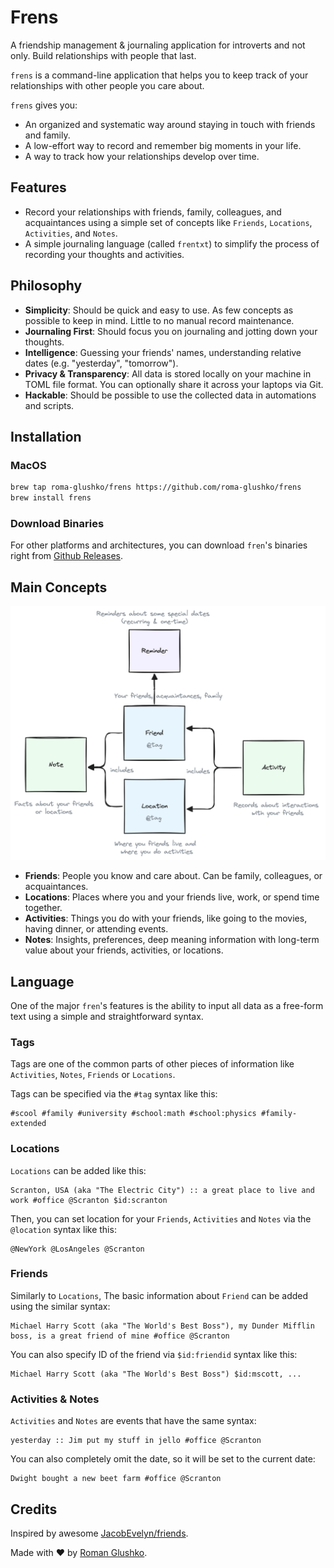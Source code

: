 # Frens

A friendship management & journaling application for introverts and not only.
Build relationships with people that last.

`frens` is a command-line application that helps you to keep track of your relationships 
with other people you care about.

`frens` gives you:

- An organized and systematic way around staying in touch with friends and family.
- A low-effort way to record and remember big moments in your life.
- A way to track how your relationships develop over time.

## Features

- Record your relationships with friends, family, colleagues, and acquaintances using a simple set of concepts like `Friends`, `Locations`, `Activities`, and `Notes`.
- A simple journaling language (called `frentxt`) to simplify the process of recording your thoughts and activities.

## Philosophy

- **Simplicity**: Should be quick and easy to use. As few concepts as possible to keep in mind. Little to no manual record maintenance.
- **Journaling First**: Should focus you on journaling and jotting down your thoughts.
- **Intelligence**: Guessing your friends' names, understanding relative dates (e.g. "yesterday", "tomorrow").
- **Privacy & Transparency**: All data is stored locally on your machine in TOML file format. You can optionally share it across your laptops via Git.
- **Hackable**: Should be possible to use the collected data in automations and scripts.

## Installation

### MacOS

```bash
brew tap roma-glushko/frens https://github.com/roma-glushko/frens
brew install frens
```

### Download Binaries

For other platforms and architectures, you can download `fren`'s binaries right from [Github Releases](https://github.com/roma-glushko/frens/releases).

## Main Concepts

![Diagram](./docs/friens-data-model.png?raw=true)

- **Friends**: People you know and care about. Can be family, colleagues, or acquaintances.
- **Locations**: Places where you and your friends live, work, or spend time together.
- **Activities**: Things you do with your friends, like going to the movies, having dinner, or attending events.
- **Notes**: Insights, preferences, deep meaning information with long-term value about your friends, activities, or locations.

## Language

One of the major `fren`'s features is the ability to input all data as a free-form text 
using a simple and straightforward syntax.

### Tags

Tags are one of the common parts of other pieces of information like `Activities`, `Notes`, `Friends` or `Locations`.

Tags can be specified via the `#tag` syntax like this:

```text
#scool #family #university #school:math #school:physics #family-extended
```

### Locations

`Locations` can be added like this:

```text
Scranton, USA (aka "The Electric City") :: a great place to live and work #office @Scranton $id:scranton
```

Then, you can set location for your `Friends`, `Activities` and `Notes` via the `@location` syntax like this:

```text
@NewYork @LosAngeles @Scranton
```

### Friends

Similarly to `Locations`, The basic information about `Friend` can be added using the similar syntax:

```text
Michael Harry Scott (aka "The World's Best Boss"), my Dunder Mifflin boss, is a great friend of mine #office @Scranton
```

You can also specify ID of the friend via `$id:friendid` syntax like this:

```text
Michael Harry Scott (aka "The World's Best Boss") $id:mscott, ...
```

### Activities & Notes

`Activities` and `Notes` are events that have the same syntax:

```text
yesterday :: Jim put my stuff in jello #office @Scranton
```

You can also completely omit the date, so it will be set to the current date:

```text
Dwight bought a new beet farm #office @Scranton
```

## Credits

Inspired by awesome [JacobEvelyn/friends](https://github.com/JacobEvelyn/friends).

Made with ❤️ by [Roman Glushko](https://github.com/roma-glushko).